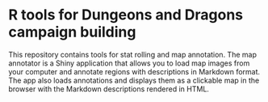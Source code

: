 # R tools for Dungeons and Dragons campaign building

This repository contains tools for stat rolling and map annotation. The map annotator is a Shiny application that allows you to load map images from your computer and annotate regions with descriptions in Markdown format. The app also loads annotations and displays them as a clickable map in the browser with the Markdown descriptions rendered in HTML.